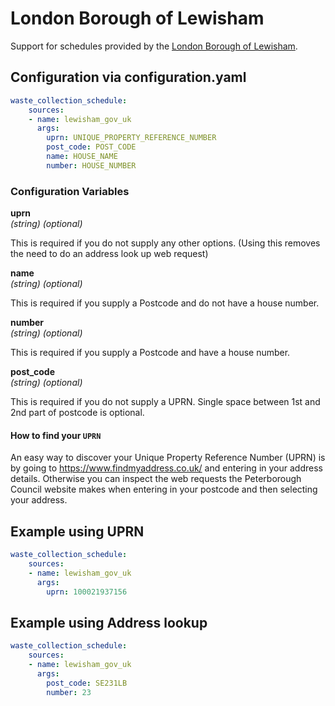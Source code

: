 # London Borough of Lewisham

Support for schedules provided by the [London Borough of Lewisham](https://lewisham.gov.uk/myservices/wasterecycle/your-bins/collection).

## Configuration via configuration.yaml

```yaml
waste_collection_schedule:
    sources:
    - name: lewisham_gov_uk
      args:
        uprn: UNIQUE_PROPERTY_REFERENCE_NUMBER
        post_code: POST_CODE
        name: HOUSE_NAME
        number: HOUSE_NUMBER
```

### Configuration Variables

**uprn**  
*(string) (optional)*

This is required if you do not supply any other options. (Using this removes the need to do an address look up web request)

**name**  
*(string) (optional)*

This is required if you supply a Postcode and do not have a house number.

**number**  
*(string) (optional)*

This is required if you supply a Postcode and have a house number.

**post_code**  
*(string) (optional)*

This is required if you do not supply a UPRN. Single space between 1st and 2nd part of postcode is optional.

#### How to find your `UPRN`
An easy way to discover your Unique Property Reference Number (UPRN) is by going to https://www.findmyaddress.co.uk/ and entering in your address details.
Otherwise you can inspect the web requests the Peterborough Council website makes when entering in your postcode and then selecting your address.

## Example using UPRN
```yaml
waste_collection_schedule:
    sources:
    - name: lewisham_gov_uk
      args:
        uprn: 100021937156
```

## Example using Address lookup
```yaml
waste_collection_schedule:
    sources:
    - name: lewisham_gov_uk
      args:
        post_code: SE231LB
        number: 23
```
